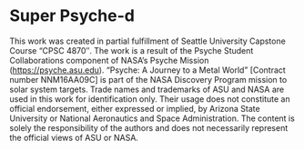 # Super Psyche-d

This work was created in partial fulfillment of Seattle University Capstone Course “CPSC 4870″. 
The work is a result of the Psyche Student Collaborations component of NASA’s Psyche Mission 
(https://psyche.asu.edu). “Psyche: A Journey to a Metal World” [Contract number NNM16AA09C] is 
part of the NASA Discovery Program mission to solar system targets. Trade names and trademarks 
of ASU and NASA are used in this work for identification only. Their usage does not constitute 
an official endorsement, either expressed or implied, by Arizona State University or National 
Aeronautics and Space Administration. The content is solely the responsibility of the authors 
and does not necessarily represent the official views of ASU or NASA.
